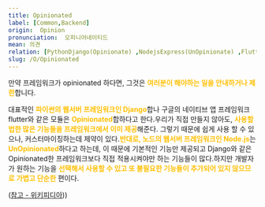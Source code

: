 ```yaml
---
title: Opinionated
label: [Common,Backend]
origin:  Opinion
pronunciation:  오피니어네이티드
mean: 의견
relation: [PythonDjango(Opinionate) ,NodejsExpress(UnOpinionate) ,Flutter(Opinionate) ,그외프레임워크 ]
slug: /O/Opinionated
---
```


<content>
<p>만약 프레임워크가 opinionated 하다면, 그것은 <span style="color:#FFBF00; font-weight:bold;">여러분이 해야하는 일을 안내하거나 제한</span>합니다.</p><p>대표적인 <span style="color:#FFBF00; font-weight:bold;">파이썬의 웹서버 프레임워크인 Django</span>합나 구글의 네이티브 앱 프레임워크 flutter와 같은 모듈은 <span style="color:#FFBF00; font-weight:bold;">Opinionated</span>합하다고 한다.우리가 직접 만들지 않아도, <span style="color:#FFBF00; font-weight:bold;">사용할 법한 많은 기능들을 프레임워크에서 이미 제공</span>해준다. 그렇기 때문에 쉽게 사용 할 수 있으나, 커스터마이징하는데 제약이 있다.<span style="color:#FFBF00; font-weight:bold;">반대로, 노드의 웹서버 프레임워크인 Node.js</span>는 <span style="color:#FFBF00; font-weight:bold;">UnOpinionated</span>하다고 하는데, 이 때문에 기본적인 기능만 제공되고 Django와 같은 Opinionated한 프레임워크보다 직접 적용시켜야만 하는 기능들이 많다.하지만 개발자가 원하는 기능을 <span style="color:#FFBF00; font-weight:bold;">선택해서 사용할 수 있고 또 불필요한 기능들이 추가되어 있지 않으므로 가볍고 단순한</span> 편이다.</p><p>(<a href="https://stackoverflow.com/questions/802050/what-is-opinionated-software">참고 - 위키피디아</a>))</p>
</content>
